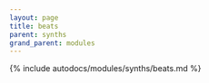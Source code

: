 ```yaml
---
layout: page
title: beats
parent: synths
grand_parent: modules
---
```


{% include autodocs/modules/synths/beats.md %}
